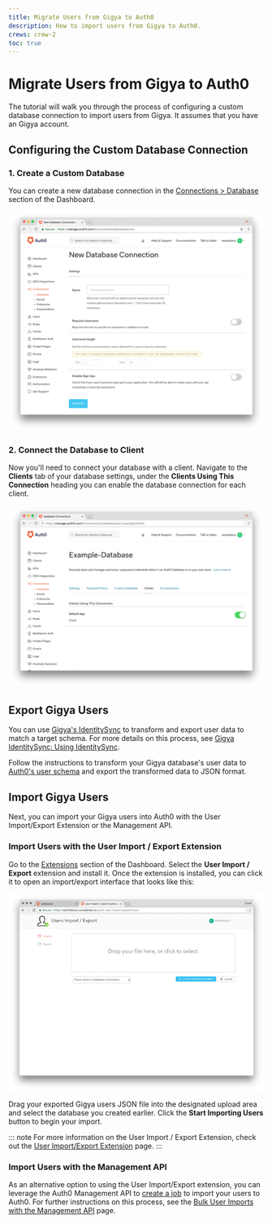 ```yaml
---
title: Migrate Users from Gigya to Auth0
description: How to import users from Gigya to Auth0.
crews: crew-2
toc: true
---
```


# Migrate Users from Gigya to Auth0

The tutorial will walk you through the process of configuring a custom database connection to import users from Gigya. It assumes that you have an Gigya account.

## Configuring the Custom Database Connection

### 1. Create a Custom Database

You can create a new database connection in the [Connections > Database](${manage_url}/#/connections/database) section of the Dashboard.

![Create a new DB Connection](/media/articles/users/migrations/create-database-connection.png)

### 2. Connect the Database to Client

Now you'll need to connect your database with a client. Navigate to the **Clients** tab of your database settings, under the **Clients Using This Connection** heading you can enable the database connection for each client.

![Database Connection Clients](/media/articles/users/migrations/enable-clients.png)

## Export Gigya Users

You can use [Gigya's IdentitySync](https://developers.gigya.com/display/GD/IdentitySync) to transform and export user data to match a target schema. For more details on this process, see [Gigya IdentitySync: Using IdentitySync](https://developers.gigya.com/display/GD/IdentitySync#IdentitySync-apiUsingIdentitySync).

Follow the instructions to transform your Gigya database's user data to [Auth0's user schema](/users/migrations/bulk-import#file-schema) and export the transformed data to JSON format.

## Import Gigya Users 

Next, you can import your Gigya users into Auth0 with the User Import/Export Extension or the Management API.

### Import Users with the User Import / Export Extension

Go to the [Extensions](${manage_url}/#/extensions) section of the Dashboard. Select the **User Import / Export** extension and install it. Once the extension is installed, you can click it to open an import/export interface that looks like this:

![User Import/Export Extension](/media/articles/extensions/user-import-export/import.png)

Drag your exported Gigya users JSON file into the designated upload area and select the database you created earlier. Click the **Start Importing Users** button to begin your import.

::: note
For more information on the User Import / Export Extension, check out the [User Import/Export Extension](https://auth0.com/docs/extensions/user-import-export) page.
:::

### Import Users with the Management API

As an alternative option to using the User Import/Export extension, you can leverage the Auth0 Management API to [create a job](/api/management/v2#!/Jobs/post_users_imports) to import your users to Auth0. For further instructions on this process, see the [Bulk User Imports with the Management API](/users/migration/bulk-import) page.
